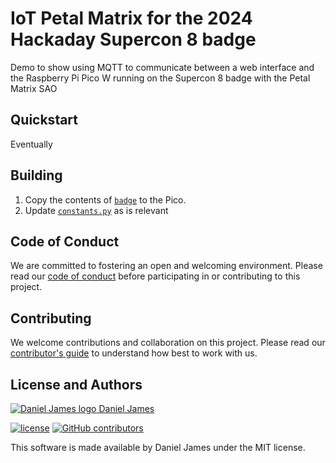 # IoT Petal Matrix for the 2024 Hackaday Supercon 8 badge

Demo to show using MQTT to communicate between a web interface and the Raspberry Pi Pico W running on the Supercon 8 badge with the Petal Matrix SAO

## Quickstart

Eventually

## Building

1. Copy the contents of [`badge`](./badge/) to the Pico.
2. Update [`constants.py`](./badge/constants.py) as is relevant

## Code of Conduct

We are committed to fostering an open and welcoming environment. Please read our [code of conduct](CODE_OF_CONDUCT.md) before participating in or contributing to this project.

## Contributing

We welcome contributions and collaboration on this project. Please read our [contributor's guide](CONTRIBUTING.md) to understand how best to work with us.

## License and Authors

[![Daniel James logo](https://secure.gravatar.com/avatar/645145afc5c0bc24ba24c3d86228ad39?size=16) Daniel James](https://thzinc.com)

[![license](https://img.shields.io/github/license/thzinc/2024-supercon-iot-petal-matrix.svg)](https://github.com/thzinc/2024-supercon-iot-petal-matrix/blob/master/LICENSE)
[![GitHub contributors](https://img.shields.io/github/contributors/thzinc/2024-supercon-iot-petal-matrix.svg)](https://github.com/thzinc/2024-supercon-iot-petal-matrix/graphs/contributors)

This software is made available by Daniel James under the MIT license.
